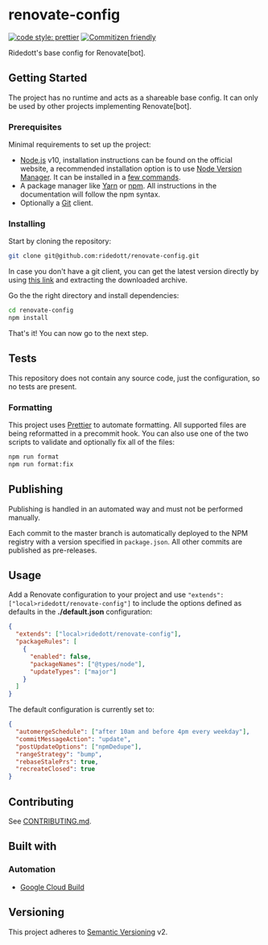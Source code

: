 # renovate-config

[![code style: prettier](https://img.shields.io/badge/code_style-prettier-ff69b4.svg)](https://github.com/prettier/prettier)
[![Commitizen friendly](https://img.shields.io/badge/commitizen-friendly-brightgreen.svg)](http://commitizen.github.io/cz-cli/)

Ridedott's base config for Renovate[bot].

## Getting Started

The project has no runtime and acts as a shareable base config. It can only be
used by other projects implementing Renovate[bot].

### Prerequisites

Minimal requirements to set up the project:

- [Node.js](https://nodejs.org/en) v10, installation instructions can be found
  on the official website, a recommended installation option is to use
  [Node Version Manager](https://github.com/creationix/nvm#readme). It can be
  installed in a
  [few commands](https://nodejs.org/en/download/package-manager/#nvm).
- A package manager like [Yarn](https://yarnpkg.com) or
  [npm](https://www.npmjs.com). All instructions in the documentation will
  follow the npm syntax.
- Optionally a [Git](https://git-scm.com) client.

### Installing

Start by cloning the repository:

```bash
git clone git@github.com:ridedott/renovate-config.git
```

In case you don't have a git client, you can get the latest version directly by
using
[this link](https://github.com/ridedott/renovate-config/archive/master.zip) and
extracting the downloaded archive.

Go the the right directory and install dependencies:

```bash
cd renovate-config
npm install
```

That's it! You can now go to the next step.

## Tests

This repository does not contain any source code, just the configuration, so no
tests are present.

### Formatting

This project uses [Prettier](https://prettier.io) to automate formatting. All
supported files are being reformatted in a precommit hook. You can also use one
of the two scripts to validate and optionally fix all of the files:

```bash
npm run format
npm run format:fix
```

## Publishing

Publishing is handled in an automated way and must not be performed manually.

Each commit to the master branch is automatically deployed to the NPM registry
with a version specified in `package.json`. All other commits are published as
pre-releases.

## Usage

Add a Renovate configuration to your project and use
`"extends": ["local>ridedott/renovate-config"]` to include the options defined
as defaults in the **./default.json** configuration:

```json
{
  "extends": ["local>ridedott/renovate-config"],
  "packageRules": [
    {
      "enabled": false,
      "packageNames": ["@types/node"],
      "updateTypes": ["major"]
    }
  ]
}
```

The default configuration is currently set to:

```json
{
  "automergeSchedule": ["after 10am and before 4pm every weekday"],
  "commitMessageAction": "update",
  "postUpdateOptions": ["npmDedupe"],
  "rangeStrategy": "bump",
  "rebaseStalePrs": true,
  "recreateClosed": true
}
```

## Contributing

See [CONTRIBUTING.md](./CONTRIBUTING.md).

## Built with

### Automation

- [Google Cloud Build](https://cloud.google.com/cloud-build/)

## Versioning

This project adheres to [Semantic Versioning](http://semver.org) v2.

